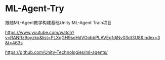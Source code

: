 # ML-Agent-Try
跟随ML-Agent教学构建基础Unity ML-Agent Train项目

https://www.youtube.com/watch?v=RANRz9oyzko&list=PLXqGH9soHdVOobbPLAVEg1djNv03dt3U8&index=3&t=463s

https://github.com/Unity-Technologies/ml-agents/

